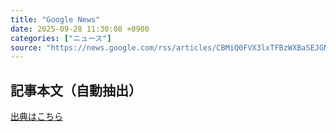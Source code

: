 ```yaml
---
title: "Google News"
date: 2025-09-28 11:30:08 +0900
categories: ["ニュース"]
source: "https://news.google.com/rss/articles/CBMiQ0FVX3lxTFBzWXBaSEJGNHd5VkQtRC1wdHFlenUyaTk2THBqSm5ENk9yRkVFaTQ2T1FhdGNHc0tZQmlJV05nS29Fc0U?oc=5"
---
```


## 記事本文（自動抽出）
<body class="y0K44d EA71Tc" id="readabilityBody"></body>

[出典はこちら](https://news.google.com/rss/articles/CBMiQ0FVX3lxTFBzWXBaSEJGNHd5VkQtRC1wdHFlenUyaTk2THBqSm5ENk9yRkVFaTQ2T1FhdGNHc0tZQmlJV05nS29Fc0U?oc=5)

